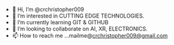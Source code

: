 - 👋 Hi, I’m @crchristopher009
- 👀 I’m interested in CUTTING EDGE TECHNOLOGIES.
- 🌱 I’m currently learning GIT & GITHUB 
- 💞️ I’m looking to collaborate on AI, XR, ELECTRONICS.
- 📫 How to reach me ...mailme@crchristopher009@gmail.com

<!---
crchristopher009/crchristopher009 is a ✨ special ✨ repository because its `README.md` (this file) appears on your GitHub profile.
You can click the Preview link to take a look at your changes.
--->
